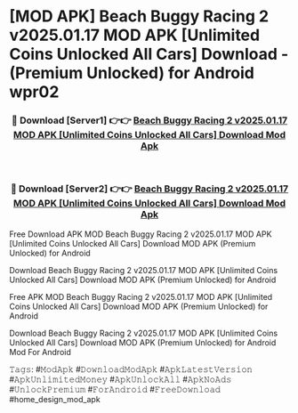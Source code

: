 # [MOD APK] Beach Buggy Racing 2 v2025.01.17 MOD APK [Unlimited Coins Unlocked All Cars] Download - (Premium Unlocked) for Android wpr02



<div align="center">
<h3>🔴 Download [Server1] 👉👉 <a href="https://momento.my/?title=Beach_Buggy_Racing_2_v2025.01.17_MOD_APK_[Unlimited_Coins_Unlocked_All_Cars]_Download">Beach Buggy Racing 2 v2025.01.17 MOD APK [Unlimited Coins Unlocked All Cars] Download Mod Apk</a></h3><br>

<h3>🔴 Download [Server2] 👉👉 <a href="https://momento.my/?title=Beach_Buggy_Racing_2_v2025.01.17_MOD_APK_[Unlimited_Coins_Unlocked_All_Cars]_Download">Beach Buggy Racing 2 v2025.01.17 MOD APK [Unlimited Coins Unlocked All Cars] Download Mod Apk</a></h3>
</div>



Free Download APK MOD Beach Buggy Racing 2 v2025.01.17 MOD APK [Unlimited Coins Unlocked All Cars] Download MOD APK (Premium Unlocked) for Android

Download Beach Buggy Racing 2 v2025.01.17 MOD APK [Unlimited Coins Unlocked All Cars] Download MOD APK (Premium Unlocked) for Android

Free APK MOD Beach Buggy Racing 2 v2025.01.17 MOD APK [Unlimited Coins Unlocked All Cars] Download MOD APK (Premium Unlocked) for Android

Download Beach Buggy Racing 2 v2025.01.17 MOD APK [Unlimited Coins Unlocked All Cars] Download MOD APK (Premium Unlocked) for Android Mod For Android

𝚃𝚊𝚐𝚜: #𝙼𝚘𝚍𝙰𝚙𝚔 #𝙳𝚘𝚠𝚗𝚕𝚘𝚊𝚍𝙼𝚘𝚍𝙰𝚙𝚔 #𝙰𝚙𝚔𝙻𝚊𝚝𝚎𝚜𝚝𝚅𝚎𝚛𝚜𝚒𝚘𝚗 #𝙰𝚙𝚔𝚄𝚗𝚕𝚒𝚖𝚒𝚝𝚎𝚍𝙼𝚘𝚗𝚎𝚢 #𝙰𝚙𝚔𝚄𝚗𝚕𝚘𝚌𝚔𝙰𝚕𝚕 #𝙰𝚙𝚔𝙽𝚘𝙰𝚍𝚜 #𝚄𝚗𝚕𝚘𝚌𝚔𝙿𝚛𝚎𝚖𝚒𝚞𝚖 #𝙵𝚘𝚛𝙰𝚗𝚍𝚛𝚘𝚒𝚍 #𝙵𝚛𝚎𝚎𝙳𝚘𝚠𝚗𝚕𝚘𝚊𝚍 #home_design_mod_apk
